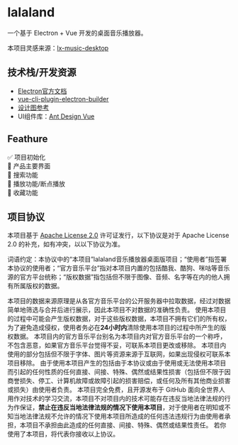 # lalaland
一个基于 Electron + Vue 开发的桌面音乐播放器。

本项目灵感来源：[lx-music-desktop](https://github.com/lyswhut/lx-music-desktop)  

## 技术栈/开发资源

- [Electron官方文档](https://www.electronjs.org/docs)
- [vue-cli-plugin-electron-builder](https://nklayman.github.io/vue-cli-plugin-electron-builder/guide/guide.html)
- [设计图参考](https://www.zcool.com.cn/work/ZNDYwNzI5NjQ=.html)
- UI组件库：[Ant Design Vue](https://www.antdv.com/components/icon-cn/)

## Feathure
✅ 项目初始化  
🔲 产品主要界面  
🔲 搜索功能  
🔲 播放功能/断点播放  
🔲 收藏功能

## 项目协议  
   本项目基于 [Apache License 2.0](https://github.com/LucasGoodman/lalaland/blob/master/LICENSE) 许可证发行，以下协议是对于 Apache License 2.0 的补充，如有冲突，以以下协议为准。
   
   词语约定：本协议中的“本项目”lalaland音乐播放器桌面版项目；“使用者”指签署本协议的使用者；“官方音乐平台”指对本项目内置的包括酷我、酷狗、咪咕等音乐源的官方平台统称；“版权数据”指包括但不限于图像、音频、名字等在内的他人拥有所属版权的数据。
   
   本项目的数据来源原理是从各官方音乐平台的公开服务器中拉取数据，经过对数据简单地筛选与合并后进行展示，因此本项目不对数据的准确性负责。
   使用本项目的过程中可能会产生版权数据，对于这些版权数据，本项目不拥有它们的所有权，为了避免造成侵权，使用者务必在**24小时内**清除使用本项目的过程中所产生的版权数据。
   本项目内的官方音乐平台别名为本项目内对官方音乐平台的一个称呼，不包含恶意，如果官方音乐平台觉得不妥，可联系本项目更改或移除。
   本项目内使用的部分包括但不限于字体、图片等资源来源于互联网，如果出现侵权可联系本项目移除。
   由于使用本项目产生的包括由于本协议或由于使用或无法使用本项目而引起的任何性质的任何直接、间接、特殊、偶然或结果性损害（包括但不限于因商誉损失、停工、计算机故障或故障引起的损害赔偿，或任何及所有其他商业损害或损失）由使用者负责。
   本项目完全免费，且开源发布于 GitHub 面向全世界人用作对技术的学习交流，本项目不对项目内的技术可能存在违反当地法律法规的行为作保证，**禁止在违反当地法律法规的情况下使用本项目**，对于使用者在明知或不知当地法律法规不允许的情况下使用本项目所造成的任何违法违规行为由使用者承担，本项目不承担由此造成的任何直接、间接、特殊、偶然或结果性责任。
   若你使用了本项目，将代表你接收以上协议。



